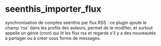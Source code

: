 seenthis_importer_flux
======================

synchronisation de comptes seenthis par flux RSS : ce plugin ajoute le champ 'rss' dans les profils des auteurs, permet de le modifier, et surtout appelle un génie (cron) qui lit les flux rss et regarde s'il y a des nouveautés à partager ou à créer sous forme de messages.
